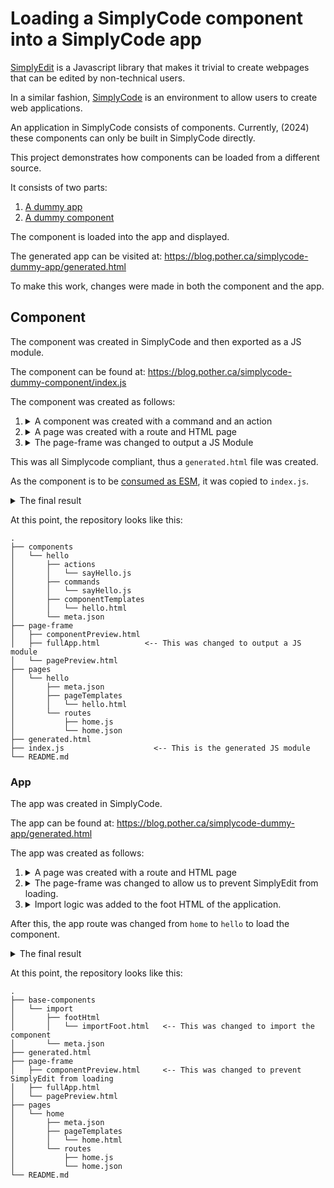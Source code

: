 # Loading a SimplyCode component into a SimplyCode app

[SimplyEdit][1] is a Javascript library that makes it trivial to create webpages
that can be edited by non-technical users.

In a similar fashion, [SimplyCode][1] is an environment to allow users to create web applications.

An application in SimplyCode consists of components. Currently, (2024) these components can only be built in SimplyCode directly.

This project demonstrates how components can be loaded from a different source.

It consists of two parts:

1. [A dummy app][3]
2. [A dummy component][4]

The component is loaded into the app and displayed.

The generated app can be visited at: https://blog.pother.ca/simplycode-dummy-app/generated.html

To make this work, changes were made in both the component and the app.

## Component

The component was created in SimplyCode and then exported as a JS module.

The component can be found at: https://blog.pother.ca/simplycode-dummy-component/index.js

The component was created as follows:

1. <details><summary markdown="span">A component was created with a command and an action</summary>

   - Action: 
     ```js
     function (subject) {
       return new Promise(function (resolve, reject) {
         resolve(`Hello ${subject}`)
       })
     }
     ```
   - Command:
     ```js
     function (element) {
       simplyApp.actions.sayHello('World').then(message => alert)
     }
     ```
   - Template:
     ```html
     <button data-simply-command="sayHello">Say Hello</button>
     ```

    </details>
2. <details><summary markdown="span">A page was created with a route and HTML page</summary>

   - The hello HTML contains a `<simply-render rel="hello"></simply-render>`
   - The route for `/` was set to "hello"
   </details>
3. <details><summary markdown="span">The page-frame was changed to output a JS Module</summary>

   ```handlebars
   export default {
           'componentCss': `
               {{componentCss}}
           `,
           'pageCss': `
               {{pageCss}}
           `,
           'headHtml': `
               {{headHtml}}
           `,
           'bodyHtml': `
               {{bodyHtml}}
           `,
           'footHtml': `
               {{footHtml}}
           `,
           'componentTemplates': `
               {{componentTemplates}}
           `,
           'pageTemplates': `
               {{pageTemplates}}
           `,
           'simplyRawApi': {
               {{rawApi}}
           },
           'simplyDataApi': {
               {{dataApi}}
           },
           'simplyApp': {
               'actions': {
                   {{actions}}
               },
               'commands': {
                   {{commands}}
               },
               'routes': {
                   {{routes}}
               }
           },
           'transformers': {
               {{transformers}}
           },
           'sorters': {
               {{sorters}}
           },
           'dataSources': undefined
               {{dataSources}}
       }
   ```

   </details>

This was all Simplycode compliant, thus a `generated.html` file was created.

As the component is to be [consumed as ESM][5], it was copied to `index.js`.

<details><summary markdown="span">The final result</summary>

```js
export default {
  'componentCss': `
  `,
  'pageCss': `
  `,
  'headHtml': `
  `,
  'bodyHtml': `
  `,
  'footHtml': `
  `,
  'componentTemplates': `
    <template id="hello">
      <button data-simply-command="sayHello">Say Hello</button>
    </template>
  `,
  'pageTemplates': `
    <template data-simply-template="hello">
      <simply-render rel="hello"></simply-render>
    </template>
  `,
  'simplyRawApi': {},
  'simplyDataApi': {},
  'simplyApp': {
    'actions': {
      'sayHello': function (subject) {
        return new Promise(function (resolve, reject) {
          resolve(`Hello ${subject}`)
        })
      },
    },
    'commands': {
      'sayHello': function (element) {
        simplyApp.actions.sayHello('World').then(message => alert)
      },
    },
    'routes': {
      '/': function (params) {
        editor.pageData.page = 'hello'
      },
    },
  },
  'transformers': {},
  'sorters': {},
  'dataSources': undefined,
}
```

</details>

At this point, the repository looks like this:

```
.
├── components
│   └── hello
│       ├── actions
│       │   └── sayHello.js
│       ├── commands
│       │   └── sayHello.js
│       ├── componentTemplates
│       │   └── hello.html
│       └── meta.json
├── page-frame
│   ├── componentPreview.html
│   ├── fullApp.html          <-- This was changed to output a JS module
│   └── pagePreview.html
├── pages
│   └── hello
│       ├── meta.json
│       ├── pageTemplates
│       │   └── hello.html
│       └── routes
│           ├── home.js
│           └── home.json
├── generated.html
├── index.js                    <-- This is the generated JS module
└── README.md
```

### App

The app was created in SimplyCode.

The app can be found at: https://blog.pother.ca/simplycode-dummy-app/generated.html

The app was created as follows:

1. <details><summary markdown="span">A page was created with a route and HTML page</summary>

   - The hello HTML contains a `<h1>This is an App</h1>`
   - The route for `/` was set to "home"
   </details>
2. <details><summary markdown="span">The page-frame was changed to allow us to prevent SimplyEdit from loading.</summary>

   This was done by (ab)using the `data-simply-storage` attribute.
   An event listener was added for a custom `simply-import-fired` event.
   This event is to be fired once the component is loaded.
   ```html
   <script>
       window.waitForImport = {
           connect: () => true,
           disconnect: () => true,
           init: () => true,
           load: callback => window.addEventListener('simply-import-fired', () => callback('{}')),
           save: () => true,
       }
   </script>
   <script src="js/simply-edit.js" data-api-key="muze" data-simply-storage="waitForImport"></script>
   ```

    </details>
3. <details><summary markdown="span">Import logic was added to the foot HTML of the application.</summary>

   It imports the component and adds the component's templates, actions, and commands to the app.
   It then fires the `simply-import-fired` event so SimplyEdit can continue loading.
   ```html
   <script type="module">
     import dc from 'https://blog.pother.ca/simplycode-dummy-component/index.js'

     document.body.insertAdjacentHTML('beforeend', dc.componentTemplates)
     document.body.querySelector("[data-simply-field=page]").insertAdjacentHTML('beforeend', dc.pageTemplates);

     window.addEventListener("simply-content-loaded", () => {
       Object.entries(dc.simplyApp.actions).forEach(([index,action]) => {
         simplyApp.actions[index] = action
       })

       Object.entries(dc.simplyApp.commands).forEach(([index,command]) => {
         simplyApp.commands[index] = command
       })
     })

     // @CHECKME: Should we fire at the window or at the document? Why?
     editor.fireEvent('simply-import-fired', window)
   </script>
   ```

    </details>

After this, the app route was changed from `home` to `hello` to load the component.

<details><summary markdown="span">The final result</summary>

```html
<!DOCTYPE HTML>
<html lang="en">
  <head>
    <meta charset="utf-8">
    <script>
      var simplyDataApi = {};
      var simplyApp = {};
      window.addEventListener("simply-content-loaded", function() {
        simply.bind = false;
        var simplyRawApi = {};
        simplyDataApi = {};
        simplyApp = simply.app({
          actions: {},
          commands: {},
          routes: {
            "/" : function (params) {
              editor.pageData.page = 'hello'
            }
          }
        });
      });
    </script>
  </head>
  <body>
    <div class="main" data-simply-field="page" data-simply-content="template">
    <template data-simply-template="home">
      <h1>This is an App</h1>
    </template>
    </div>
    <script src="js/simply.everything.js"></script>
    <script>
      window.waitForImport = {
        init : () => true,
        save : () => true,
        load : function(callback) {
          window.addEventListener("simply-import-fired", () => {
            callback("{}");
          })
        },
        connect: () => true,
        disconnect: () => true
      }
    </script>
    <script src="js/simply-edit.js" data-api-key="muze" data-simply-storage="waitForImport"></script>
    <script type="module">
      import dc from 'https://blog.pother.ca/simplycode-dummy-component/index.js'
    
      document.body.insertAdjacentHTML('beforeend', dc.componentTemplates)
      document.body.querySelector("[data-simply-field=page]").insertAdjacentHTML('beforeend', dc.pageTemplates);
    
      window.addEventListener("simply-content-loaded", () => {
          Object.entries(dc.simplyApp.actions).forEach(([index,action]) => {
              simplyApp.actions[index] = action
          })

          Object.entries(dc.simplyApp.commands).forEach(([index,command]) => {
              simplyApp.commands[index] = command
          })
      })
    
      editor.fireEvent('simply-import-fired', window)
    </script>
  </body>
</html>
```

</details>

At this point, the repository looks like this:

```
.
├── base-components
│   └── import
│       ├── footHtml
│       │   └── importFoot.html   <-- This was changed to import the component
│       └── meta.json
├── generated.html
├── page-frame
│   ├── componentPreview.html     <-- This was changed to prevent SimplyEdit from loading
│   ├── fullApp.html
│   └── pagePreview.html
├── pages
│   └── home
│       ├── meta.json
│       ├── pageTemplates
│       │   └── home.html
│       └── routes
│           ├── home.js
│           └── home.json
└── README.md
```

[1]: https://simplyedit.io/
[2]: https://github.com/SimplyEdit/simplycode
[3]: https://github.com/potherca-blog/simplycode-dummy-app
[4]: https://github.com/potherca-blog/simplycode-dummy-component
[5]: https://developer.mozilla.org/en-US/docs/Web/JavaScript/Guide/Modules#importing_features_into_your_script
[6]: https://blog.pother.ca/simplycode-dummy-component/index.js
[7]: https://blog.pother.ca/simplycode-dummy-app/generated.html
